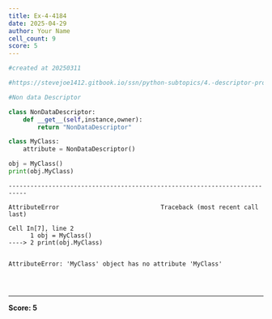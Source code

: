 ```yaml
---
title: Ex-4-4184
date: 2025-04-29
author: Your Name
cell_count: 9
score: 5
---
```


```python
#created at 20250311
```


```python
#https://stevejoe1412.gitbook.io/ssn/python-subtopics/4.-descriptor-protocols
```


```python
#Non data Descriptor
```


```python
class NonDataDescriptor:
    def __get__(self,instance,owner):
        return "NonDataDescriptor"
```


```python
class MyClass:
    attribute = NonDataDescriptor() 
```


```python
obj = MyClass()
print(obj.MyClass)
```


    ---------------------------------------------------------------------------

    AttributeError                            Traceback (most recent call last)

    Cell In[7], line 2
          1 obj = MyClass()
    ----> 2 print(obj.MyClass)


    AttributeError: 'MyClass' object has no attribute 'MyClass'



```python

```


```python

```


```python

```


---
**Score: 5**